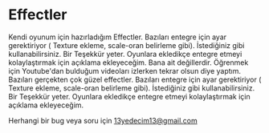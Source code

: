 # Effectler
Kendi oyunum için hazırladığım Effectler. Bazıları entegre için ayar gerektiriyor ( Texture ekleme, scale-oran belirleme gibi). İstediğiniz gibi kullanabilirsiniz. Bir Teşekkür yeter. Oyunlara ekledikçe entegre etmeyi kolaylaştırmak için açıklama ekleyeceğim.
Bana ait değillerdir. Öğrenmek için Youtube'dan bulduğum videoları izlerken tekrar olsun diye yaptım. Bazıları gerçekten çok güzel effectler.
Bazıları entegre için ayar gerektiriyor ( Texture ekleme, scale-oran belirleme gibi). İstediğiniz gibi kullanabilirsiniz. Bir Teşekkür yeter. Oyunlara ekledikçe entegre etmeyi kolaylaştırmak için açıklama ekleyeceğim.

Herhangi bir bug veya soru için 13yedecim13@gmail.com
